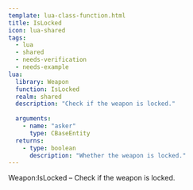```yaml
---
template: lua-class-function.html
title: IsLocked
icon: lua-shared
tags:
  - lua
  - shared
  - needs-verification
  - needs-example
lua:
  library: Weapon
  function: IsLocked
  realm: shared
  description: "Check if the weapon is locked."
  
  arguments:
    - name: "asker"
      type: CBaseEntity
  returns:
    - type: boolean
      description: "Whether the weapon is locked."
---
```


<div class="lua__search__keywords">
Weapon:IsLocked &#x2013; Check if the weapon is locked.
</div>
